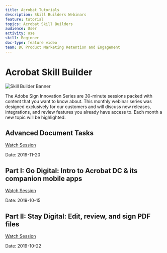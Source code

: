 ```yaml
---
title: Acrobat Tutorials
description: Skill Builders Webinars
feature: tutorial
topics: Acrobat Skill Builders
audience: User
activity: use
skill: Beginner
doc-type: feature video
team: DC Product Marketing Retention and Engagement
---
```


# Acrobat Skill Builder

![Skill Builder Banner](assets/isbanner.png) 

The Adobe Sign Innovation Series are 30-minute sessions packed with content that you want to know about. This monthly webinar series was designed exclusively for our customers and will discuss new releases, integrations, and review features you already have access to. Each month a new topic will be highlighted.

## Advanced Document Tasks

[Watch Session](https://event.on24.com/wcc/r/2136285/AC6C9F102B40B6A7B25589AF082B1C0F)

Date: 2019-11-20

## Part I: Go Digital: Intro to Acrobat DC & its companion mobile apps

[Watch Session](https://event.on24.com/wcc/r/2105980/715D4C43757D66B3DDC0D832AC56D01F)

Date: 2019-10-15

## Part II: Stay Digital: Edit, review, and sign PDF files

[Watch Session](https://event.on24.com/wcc/r/2105991/32C51F8AEB4095E8A4A72061798CC8C7)

Date: 2019-10-22
